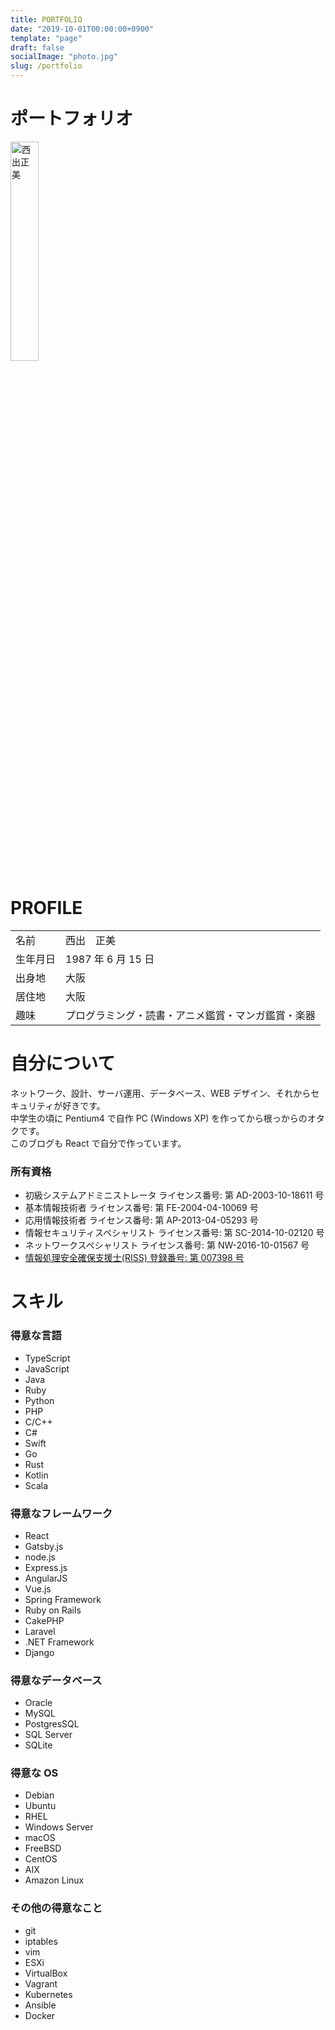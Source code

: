 ```yaml
---
title: PORTFOLIO
date: "2019-10-01T00:00:00+0900"
template: "page"
draft: false
socialImage: "photo.jpg"
slug: /portfolio
---
```


# ポートフォリオ

<img
  src="https://lh3.googleusercontent.com/kPiGqFipFeL4b0H4Zetw_MwydHeBdx30XwBvI-OPLXDaEe0vucCxTANHYTKab3gdbt0yex9IFvij43HGy6Fdg1g0wwQo_MQIYxLcXGgbTCed-dBZfzQmRLia8LBx7JpNqZQSBa5GJdGkJIiijLdS23NljLEhknxbLtlWQqu8IwMFlcHgmVTtg_ZrLzVf37l2Bh-Dduq0-MGxDe2qKZFhQycC0uDLFkQU8QbRNDJeqC_Af8lrL5ttU1ymvhepM3R5w7ol5_KDyTdWMGjt9A2hxQXOXmznI7YeJl8SSjM3Kw7db0mPGM-TDoNitM42H1HEMKBGLwspIEQcmGb0T3-YCXKYyAfGhsALiBxDfwv9AwR7adRQ5hoXYlnElbo4tZkJf9pp26A0Y7P5SBVVm-vjv8ED1rIoG6LTWFnNP_bX7R41WaXHzTaa-93265fBGpqRDLlGNwdZXiHm5cFf8P9SSeWO05kmJzSOBjwLnA7aU0Kpan2sxogLNBY8E0Vxp5Pic84FEcCaey2UEKmcy_4ZWN8ondBNo_92wtyfyeyVJ0xL0iU_umdG91wyLkjJGS9XD6dhXXpfzQZRFpf-WkBSCFwEgvv0rfZZvhIWcnbykmgleJVT1Ltr9AaoG1R2j35O3ty680YLmlAy887qqvsZlxBDH6UiBLVF9olo1RzMO3utUdjdN81w0V3JSVbqvhElJnsU3O_pd-Eg5xk12nB2bc7yIp7cHwpSQtuamKHzjpsYSdn7=w570-h682-no"
  width="30%"
  alt="西出正美"
  title="西出正美"
/>

# PROFILE

|          |                                                    |
| :------- | :------------------------------------------------- |
| 名前     | 西出　正美                                         |
| 生年月日 | 1987 年 6 月 15 日                                 |
| 出身地   | 大阪                                               |
| 居住地   | 大阪                                               |
| 趣味     | プログラミング・読書・アニメ鑑賞・マンガ鑑賞・楽器 |

# 自分について

ネットワーク、設計、サーバ運用、データベース、WEB デザイン、それからセキュリティが好きです。  
中学生の頃に Pentium4 で自作 PC (Windows XP) を作ってから根っからのオタクです。  
このブログも React で自分で作っています。

### 所有資格

- 初級システムアドミニストレータ ライセンス番号: 第 AD-2003-10-18611 号
- 基本情報技術者 ライセンス番号: 第 FE-2004-04-10069 号
- 応用情報技術者 ライセンス番号: 第 AP-2013-04-05293 号
- 情報セキュリティスペシャリスト ライセンス番号: 第 SC-2014-10-02120 号
- ネットワークスペシャリスト ライセンス番号: 第 NW-2016-10-01567 号
- [情報処理安全確保支援士(RISS) 登録番号: 第 007398 号](https://riss.ipa.go.jp/r?r=007398)

# スキル

### 得意な言語

- TypeScript
- JavaScript
- Java
- Ruby
- Python
- PHP
- C/C++
- C#
- Swift
- Go
- Rust
- Kotlin
- Scala

### 得意なフレームワーク

- React
- Gatsby.js
- node.js
- Express.js
- AngularJS
- Vue.js
- Spring Framework
- Ruby on Rails
- CakePHP
- Laravel
- .NET Framework
- Django

### 得意なデータベース

- Oracle
- MySQL
- PostgresSQL
- SQL Server
- SQLite

### 得意な OS

- Debian
- Ubuntu
- RHEL
- Windows Server
- macOS
- FreeBSD
- CentOS
- AIX
- Amazon Linux

### その他の得意なこと

- git
- iptables
- vim
- ESXi
- VirtualBox
- Vagrant
- Kubernetes
- Ansible
- Docker
